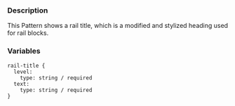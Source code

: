 ### Description
This Pattern shows a rail title, which is a modified and stylized heading used for rail blocks.

### Variables
~~~
rail-title {
  level:
    type: string / required
  text:
    type: string / required
}
~~~
